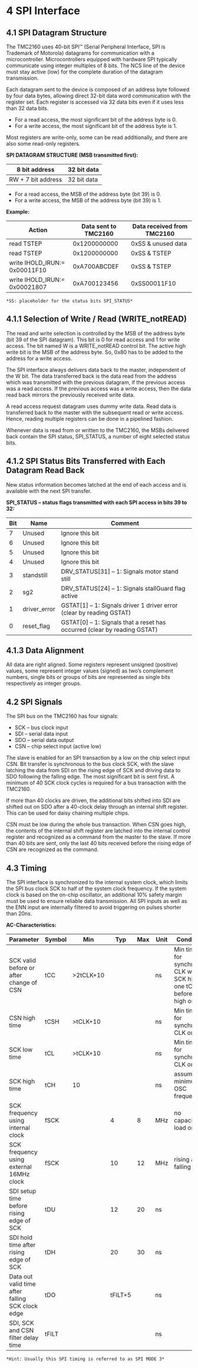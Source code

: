 # 4 SPI Interface

## 4.1 SPI Datagram Structure

The TMC2160 uses 40-bit SPI™ (Serial Peripheral Interface, SPI is Trademark of Motorola) datagrams for communication with a microcontroller. Microcontrollers equipped with hardware SPI typically communicate using integer multiples of 8 bits. The NCS line of the device must stay active (low) for the complete duration of the datagram transmission.

Each datagram sent to the device is composed of an address byte followed by four data bytes, allowing direct 32-bit data word communication with the register set. Each register is accessed via 32 data bits even if it uses less than 32 data bits.

- For a read access, the most significant bit of the address byte is 0.
- For a write access, the most significant bit of the address byte is 1.

Most registers are write-only, some can be read additionally, and there are also some read-only registers.

**SPI DATAGRAM STRUCTURE (MSB transmitted first):**

| 8 bit address | 32 bit data |
|---------------|-------------|
| RW + 7 bit address | 32 bit data |

- For a read access, the MSB of the address byte (bit 39) is 0.
- For a write access, the MSB of the address byte (bit 39) is 1.

**Example:**

| Action | Data sent to TMC2160 | Data received from TMC2160 |
|--------|----------------------|----------------------------|
| read TSTEP | 0x1200000000 | 0xSS & unused data |
| read TSTEP | 0x1200000000 | 0xSS & TSTEP |
| write IHOLD_IRUN:= 0x00011F10 | 0xA700ABCDEF | 0xSS & TSTEP |
| write IHOLD_IRUN:= 0x00021807 | 0xA700123456 | 0xSS00011F10 |

    *SS: placeholder for the status bits SPI_STATUS*

## 4.1.1 Selection of Write / Read (WRITE_notREAD)

The read and write selection is controlled by the MSB of the address byte (bit 39 of the SPI datagram). This bit is 0 for read access and 1 for write access. The bit named W is a WRITE_notREAD control bit. The active high write bit is the MSB of the address byte. So, 0x80 has to be added to the address for a write access.

The SPI interface always delivers data back to the master, independent of the W bit. The data transferred back is the data read from the address which was transmitted with the previous datagram, if the previous access was a read access. If the previous access was a write access, then the data read back mirrors the previously received write data.

A read access request datagram uses dummy write data. Read data is transferred back to the master with the subsequent read or write access. Hence, reading multiple registers can be done in a pipelined fashion.

Whenever data is read from or written to the TMC2160, the MSBs delivered back contain the SPI status, SPI_STATUS, a number of eight selected status bits.

## 4.1.2 SPI Status Bits Transferred with Each Datagram Read Back

New status information becomes latched at the end of each access and is available with the next SPI transfer.

**SPI_STATUS – status flags transmitted with each SPI access in bits 39 to 32:**

| Bit | Name         | Comment                                                        |
|-----|--------------|----------------------------------------------------------------|
| 7   | Unused       | Ignore this bit                                                |
| 6   | Unused       | Ignore this bit                                                |
| 5   | Unused       | Ignore this bit                                                |
| 4   | Unused       | Ignore this bit                                                |
| 3   | standstill   | DRV_STATUS[31] – 1: Signals motor stand still                  |
| 2   | sg2          | DRV_STATUS[24] – 1: Signals stallGuard flag active             |
| 1   | driver_error | GSTAT[1] – 1: Signals driver 1 driver error (clear by reading GSTAT) |
| 0   | reset_flag   | GSTAT[0] – 1: Signals that a reset has occurred (clear by reading GSTAT) |

## 4.1.3 Data Alignment

All data are right aligned. Some registers represent unsigned (positive) values, some represent integer values (signed) as two’s complement numbers, single bits or groups of bits are represented as single bits respectively as integer groups.

## 4.2 SPI Signals

The SPI bus on the TMC2160 has four signals:

- SCK – bus clock input
- SDI – serial data input
- SDO – serial data output
- CSN – chip select input (active low)

The slave is enabled for an SPI transaction by a low on the chip select input CSN. Bit transfer is synchronous to the bus clock SCK, with the slave latching the data from SDI on the rising edge of SCK and driving data to SDO following the falling edge. The most significant bit is sent first. A minimum of 40 SCK clock cycles is required for a bus transaction with the TMC2160.

If more than 40 clocks are driven, the additional bits shifted into SDI are shifted out on SDO after a 40-clock delay through an internal shift register. This can be used for daisy chaining multiple chips.

CSN must be low during the whole bus transaction. When CSN goes high, the contents of the internal shift register are latched into the internal control register and recognized as a command from the master to the slave. If more than 40 bits are sent, only the last 40 bits received before the rising edge of CSN are recognized as the command.

## 4.3 Timing

The SPI interface is synchronized to the internal system clock, which limits the SPI bus clock SCK to half of the system clock frequency. If the system clock is based on the on-chip oscillator, an additional 10% safety margin must be used to ensure reliable data transmission. All SPI inputs as well as the ENN input are internally filtered to avoid triggering on pulses shorter than 20ns.

**AC-Characteristics:**

| Parameter | Symbol | Min | Typ | Max | Unit | Conditions |
|-----------|--------|-----|-----|-----|------|------------|
| SCK valid before or after change of CSN | tCC | >2tCLK+10 | | | ns | Min time is for synchronous CLK with SCK high one tCH before CSN high only |
| CSN high time | tCSH | >tCLK+10 | | | ns | Min time is for synchronous CLK only |
| SCK low time | tCL | >tCLK+10 | | | ns | Min time is for synchronous CLK only |
| SCK high time | tCH | 10 | | | ns | assumes minimum OSC frequency |
| SCK frequency using internal clock | fSCK | | 4 | 8 | MHz | no capacitive load on SDO |
| SCK frequency using external 16MHz clock | fSCK | | 10 | 12 | MHz | rising and falling edge |
| SDI setup time before rising edge of SCK | tDU | | 12 | 20 | ns | |
| SDI hold time after rising edge of SCK | tDH | | 20 | 30 | ns | |
| Data out valid time after falling SCK clock edge | tDO | | tFILT+5 | | ns | |
| SDI, SCK and CSN filter delay time | tFILT | | | | ns | |

    *Hint: Usually this SPI timing is referred to as SPI MODE 3*
